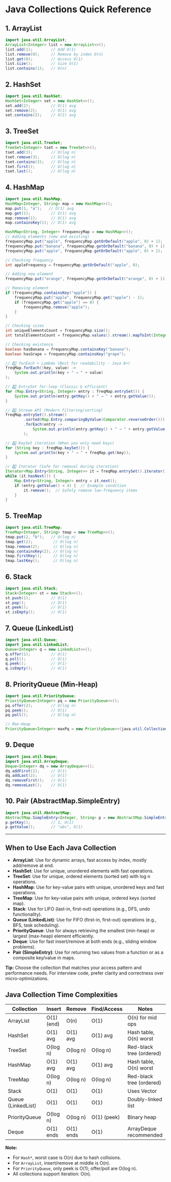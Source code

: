 # Java Collections Quick Reference

## 1. ArrayList
```java
import java.util.ArrayList;
ArrayList<Integer> list = new ArrayList<>();
list.add(1);        // Add O(1)
list.remove(0);     // Remove by index O(n)
list.get(0);        // Access O(1)
list.size();        // Size O(1)
list.contains(1);   // O(n)
```

## 2. HashSet
```java
import java.util.HashSet;
HashSet<Integer> set = new HashSet<>();
set.add(2);         // O(1) avg
set.remove(2);      // O(1) avg
set.contains(2);    // O(1) avg
```

## 3. TreeSet
```java
import java.util.TreeSet;
TreeSet<Integer> tset = new TreeSet<>();
tset.add(3);        // O(log n)
tset.remove(3);     // O(log n)
tset.contains(3);   // O(log n)
tset.first();       // O(log n)
tset.last();        // O(log n)
```

## 4. HashMap
```java
import java.util.HashMap;
HashMap<Integer, String> map = new HashMap<>();
map.put(1, "a");   // O(1) avg
map.get(1);         // O(1) avg
map.remove(1);      // O(1) avg
map.containsKey(1); // O(1) avg

HashMap<String, Integer> frequencyMap = new HashMap<>();
// Adding elements (new and existing)
frequencyMap.put("apple", frequencyMap.getOrDefault("apple", 0) + 1);
frequencyMap.put("banana", frequencyMap.getOrDefault("banana", 0) + 1);
frequencyMap.put("apple", frequencyMap.getOrDefault("apple", 0) + 1);

// Checking frequency
int appleFrequency = frequencyMap.getOrDefault("apple", 0);

// Adding new element
frequencyMap.put("orange", frequencyMap.getOrDefault("orange", 0) + 1);

// Removing element
if (frequencyMap.containsKey("apple")) {
    frequencyMap.put("apple", frequencyMap.get("apple") - 1);
    if (frequencyMap.get("apple") == 0) {
        frequencyMap.remove("apple");
    }
}

// Checking sizes
int uniqueElementsCount = frequencyMap.size();
int totalElementsCount = frequencyMap.values().stream().mapToInt(Integer::intValue).sum();

// Checking existence
boolean hasBanana = frequencyMap.containsKey("banana");
boolean hasGrape = frequencyMap.containsKey("grape");

// 1️⃣ forEach + Lambda (Best for readability - Java 8+)
freqMap.forEach((key, value) -> 
    System.out.println(key + " → " + value)
);

// 2️⃣ EntrySet for-loop (Classic & efficient)
for (Map.Entry<String, Integer> entry : freqMap.entrySet()) {
    System.out.println(entry.getKey() + " → " + entry.getValue());
}

// 3️⃣ Stream API (Modern filtering/sorting)
freqMap.entrySet().stream()
        .sorted(Map.Entry.comparingByValue(Comparator.reverseOrder()))
        .forEach(entry -> 
            System.out.println(entry.getKey() + " → " + entry.getValue())
        );

// 4️⃣ KeySet iteration (When you only need keys)
for (String key : freqMap.keySet()) {
    System.out.println(key + " → " + freqMap.get(key));
}

// 5️⃣ Iterator (Safe for removal during iteration)
Iterator<Map.Entry<String, Integer>> it = freqMap.entrySet().iterator();
while (it.hasNext()) {
    Map.Entry<String, Integer> entry = it.next();
    if (entry.getValue() < 4) {  // Example condition
        it.remove();  // Safely remove low-frequency items
    }
}
```

## 5. TreeMap
```java
import java.util.TreeMap;
TreeMap<Integer, String> tmap = new TreeMap<>();
tmap.put(2, "b");   // O(log n)
tmap.get(2);         // O(log n)
tmap.remove(2);      // O(log n)
tmap.containsKey(2); // O(log n)
tmap.firstKey();     // O(log n)
tmap.lastKey();      // O(log n)
```

## 6. Stack
```java
import java.util.Stack;
Stack<Integer> st = new Stack<>();
st.push(1);         // O(1)
st.pop();           // O(1)
st.peek();          // O(1)
st.isEmpty();       // O(1)
```

## 7. Queue (LinkedList)
```java
import java.util.Queue;
import java.util.LinkedList;
Queue<Integer> q = new LinkedList<>();
q.offer(1);         // O(1)
q.poll();           // O(1)
q.peek();           // O(1)
q.isEmpty();        // O(1)
```

## 8. PriorityQueue (Min-Heap)
```java
import java.util.PriorityQueue;
PriorityQueue<Integer> pq = new PriorityQueue<>();
pq.offer(2);        // O(log n)
pq.peek();          // O(1)
pq.poll();          // O(log n)

// Max-Heap
PriorityQueue<Integer> maxPq = new PriorityQueue<>(java.util.Collections.reverseOrder());
```

## 9. Deque
```java
import java.util.Deque;
import java.util.ArrayDeque;
Deque<Integer> dq = new ArrayDeque<>();
dq.addFirst(1);     // O(1)
dq.addLast(2);      // O(1)
dq.removeFirst();   // O(1)
dq.removeLast();    // O(1)
```

## 10. Pair (AbstractMap.SimpleEntry)
```java
import java.util.AbstractMap;
AbstractMap.SimpleEntry<Integer, String> p = new AbstractMap.SimpleEntry<>(1, "abc");
p.getKey();         // 1, O(1)
p.getValue();       // "abc", O(1)
```

---

## When to Use Each Java Collection

- **ArrayList**: Use for dynamic arrays, fast access by index, mostly add/remove at end.
- **HashSet**: Use for unique, unordered elements with fast operations.
- **TreeSet**: Use for unique, ordered elements (sorted set) with log n operations.
- **HashMap**: Use for key-value pairs with unique, unordered keys and fast operations.
- **TreeMap**: Use for key-value pairs with unique, ordered keys (sorted map).
- **Stack**: Use for LIFO (last-in, first-out) operations (e.g., DFS, undo functionality).
- **Queue (LinkedList)**: Use for FIFO (first-in, first-out) operations (e.g., BFS, task scheduling).
- **PriorityQueue**: Use for always retrieving the smallest (min-heap) or largest (max-heap) element efficiently.
- **Deque**: Use for fast insert/remove at both ends (e.g., sliding window problems).
- **Pair (SimpleEntry)**: Use for returning two values from a function or as a composite key/value in maps.

**Tip:** Choose the collection that matches your access pattern and performance needs. For interview code, prefer clarity and correctness over micro-optimizations.

## Java Collection Time Complexities

| Collection        | Insert      | Remove      | Find/Access | Notes                       |
|------------------|-------------|-------------|-------------|-----------------------------|
| ArrayList        | O(1) (end)  | O(n)        | O(1)        | O(n) for mid ops            |
| HashSet          | O(1) avg    | O(1) avg    | O(1) avg    | Hash table, O(n) worst      |
| TreeSet          | O(log n)    | O(log n)    | O(log n)    | Red-black tree (ordered)    |
| HashMap          | O(1) avg    | O(1) avg    | O(1) avg    | Hash table, O(n) worst      |
| TreeMap          | O(log n)    | O(log n)    | O(log n)    | Red-black tree (ordered)    |
| Stack            | O(1)        | O(1)        | O(1)        | Uses Vector                 |
| Queue (LinkedList)| O(1)       | O(1)        | O(1)        | Doubly-linked list          |
| PriorityQueue    | O(log n)    | O(log n)    | O(1) (peek) | Binary heap                 |
| Deque            | O(1) ends   | O(1) ends   | O(1)        | ArrayDeque recommended      |

**Note:**
- For `Hash*`, worst case is O(n) due to hash collisions.
- For `ArrayList`, insert/remove at middle is O(n).
- For `PriorityQueue`, only peek is O(1); offer/poll are O(log n).
- All collections support iteration: O(n).
